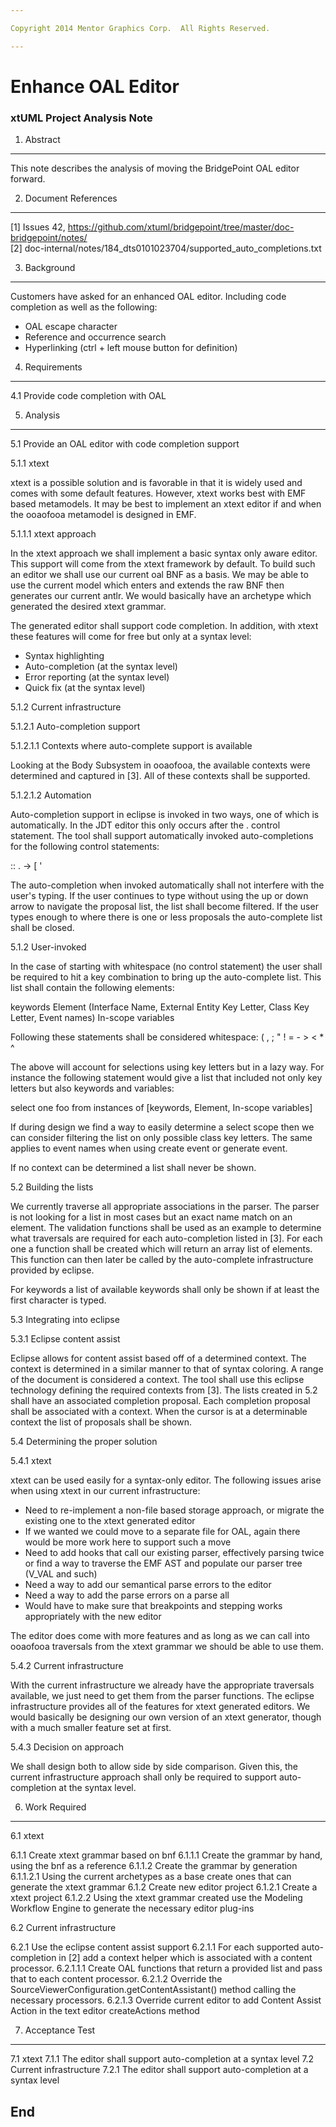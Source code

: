 ```yaml
---

Copyright 2014 Mentor Graphics Corp.  All Rights Reserved.

---
```


# Enhance OAL Editor
### xtUML Project Analysis Note

1. Abstract
-----------
This note describes the analysis of moving the BridgePoint OAL editor forward.

2. Document References
----------------------
[1] Issues 42, https://github.com/xtuml/bridgepoint/tree/master/doc-bridgepoint/notes/  
[2] doc-internal/notes/184_dts0101023704/supported_auto_completions.txt

3. Background
-------------
Customers have asked for an enhanced OAL editor.  Including code completion as
well as the following:

- OAL escape character
- Reference and occurrence search
- Hyperlinking (ctrl + left mouse button for definition)

4. Requirements
---------------
4.1 Provide code completion with OAL

5. Analysis
-----------
5.1 Provide an OAL editor with code completion support

5.1.1 xtext

xtext is a possible solution and is favorable in that it is widely used and
comes with some default features.  However, xtext works best with EMF based
metamodels.  It may be best to implement an xtext editor if and when the
ooaofooa metamodel is designed in EMF.

5.1.1.1 xtext approach

In the xtext approach we shall implement a basic syntax only aware editor.  This
support will come from the xtext framework by default.  To build such an editor
we shall use our current oal BNF as a basis.  We may be able to use the current
model which enters and extends the raw BNF then generates our current antlr.  We
would basically have an archetype which generated the desired xtext grammar.

The generated editor shall support code completion.  In addition, with xtext
these features will come for free but only at a syntax level:

- Syntax highlighting
- Auto-completion (at the syntax level)
- Error reporting (at the syntax level)
- Quick fix (at the syntax level)

5.1.2 Current infrastructure

5.1.2.1 Auto-completion support

5.1.2.1.1 Contexts where auto-complete support is available

Looking at the Body Subsystem in ooaofooa, the available contexts were
determined and captured in [3].  All of these contexts shall be supported.

5.1.2.1.2 Automation

Auto-completion support in eclipse is invoked in two ways, one of which is
automatically.  In the JDT editor this only occurs after the . control
statement.  The tool shall support automatically invoked auto-completions for
the following control statements:

::
.
->
[
'

The auto-completion when invoked automatically shall not interfere with the
user's typing.  If the user continues to type without using the up or down arrow
to navigate the proposal list, the list shall become filtered.  If the user
types enough to where there is one or less proposals the auto-complete list
shall be closed.

5.1.2 User-invoked

In the case of starting with whitespace (no control statement) the user shall be
required to hit a key combination to bring up the auto-complete list.  This list
shall contain the following elements:

keywords
Element (Interface Name, External Entity Key Letter, Class Key Letter, Event
names)
In-scope variables

Following these statements shall be considered whitespace: ( , ; " ! = - > < * ^

The above will account for selections using key letters but in a lazy way.  For
instance the following statement would give a list that included not only key
letters but also keywords and variables:

select one foo from instances of [keywords, Element, In-scope variables]

If during design we find a way to easily determine a select scope then we can
consider filtering the list on only possible class key letters.  The same
applies to event names when using create event or generate event. 

If no context can be determined a list shall never be shown.

5.2 Building the lists

We currently traverse all appropriate associations in the parser.  The parser is
not looking for a list in most cases but an exact name match on an element.  The
validation functions shall be used as an example to determine what traversals
are required for each auto-completion listed in [3].  For each one a function
shall be created which will return an array list of elements.  This function can
then later be called by the auto-complete infrastructure provided by eclipse.

For keywords a list of available keywords shall only be shown if at least the
first character is typed.
 
5.3 Integrating into eclipse

5.3.1 Eclipse content assist
 
Eclipse allows for content assist based off of a determined context.  The
context is determined in a similar manner to that of syntax coloring.  A range
of the document is considered a context.  The tool shall use this eclipse
technology defining the required contexts from [3].  The lists created in 5.2
shall have an associated completion proposal.  Each completion proposal shall be
associated with a context.  When the cursor is at a determinable context the
list of proposals shall be shown.

5.4 Determining the proper solution

5.4.1 xtext

xtext can be used easily for a syntax-only editor.  The following issues arise
when using xtext in our current infrastructure:

- Need to re-implement a non-file based storage approach, or migrate the
  existing one to the xtext generated editor
- If we wanted we could move to a separate file for OAL, again there would be
  more work here to support such a move
- Need to add hooks that call our existing parser, effectively parsing twice or
  find a way to traverse the EMF AST and populate our parser tree (V_VAL and
  such)
- Need a way to add our semantical parse errors to the editor
- Need a way to add the parse errors on a parse all
- Would have to make sure that breakpoints and stepping works appropriately with
  the new editor

The editor does come with more features and as long as we can call into ooaofooa
traversals from the xtext grammar we should be able to use them.

5.4.2 Current infrastructure

With the current infrastructure we already have the appropriate traversals
available, we just need to get them from the parser functions.  The eclipse
infrastructure provides all of the features for xtext generated editors.  We
would basically be designing our own version of an xtext generator, though with
a much smaller feature set at first.

5.4.3 Decision on approach

We shall design both to allow side by side comparison.  Given this, the current
infrastructure approach shall only be required to support auto-completion at the
syntax level.

6. Work Required
----------------
6.1 xtext

6.1.1 Create xtext grammar based on bnf
6.1.1.1 Create the grammar by hand, using the bnf as a reference
6.1.1.2 Create the grammar by generation
6.1.1.2.1 Using the current archetypes as a base create ones that can generate
          the xtext grammar
6.1.2 Create new editor project
6.1.2.1 Create a xtext project
6.1.2.2 Using the xtext grammar created use the Modeling Workflow Engine to
        generate the necessary editor plug-ins

6.2 Current infrastructure

6.2.1 Use the eclipse content assist support
6.2.1.1 For each supported auto-completion in [2] add a context helper which is
        associated with a content processor.
6.2.1.1.1 Create OAL functions that return a provided list and pass that to each
          content processor.
6.2.1.2 Override the SourceViewerConfiguration.getContentAssistant() method
        calling the necessary processors.
6.2.1.3 Override current editor to add Content Assist Action in the text editor
        createActions method

7. Acceptance Test
------------------
7.1 xtext
7.1.1 The editor shall support auto-completion at a syntax level
7.2 Current infrastructure
7.2.1 The editor shall support auto-completion at a syntax level

End
---

